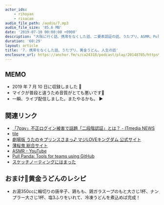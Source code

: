 ```yaml
---
actor_ids:
    - rihoyan
    - risacan
audio_file_path: /audio/7.mp3
audio_file_size: '85.6 MB'
date: '2019-07-10 00:00:00 +0900'
description: "大阪に行く話、携帯をなくした話、二要素認証の話、うたプリ、ASMR、Pull Panda、女の人生は逆算人生、料理は難しい、冷凍庫の中にあるもの、コーディング難しい、人生の話"
duration: '60:29'
layout: article
title: '7. 携帯をなくした話、うたプリ、黄金うどん、人生の話'
enclosure_url: https://anchor.fm/s/ca24318/podcast/play/20148785/https%3A%2F%2Fd3ctxlq1ktw2nl.cloudfront.net%2Fstaging%2F2020-8-25%2F111765178-48000-2-9ce59e05edf72969.mp3
---
```


## MEMO

- 2019 年 7 月 10 日に収録しました 📆
- マイクが普段と違うため音質がとても悪いです🙇
- 一瞬、ライブ配信しました。またやるかも。 ▶️

## 関連リンク

* [「7pay」不正ログイン被害で話題「二段階認証」とは？ \- ITmedia NEWS](https://www.itmedia.co.jp/news/articles/1907/04/news116.html)
* [tile](https://thetileapp.jp/)
* [劇場版 うたの☆プリンスさまっ♪ マジLOVEキングダム 公式サイト](http://utapri-movie.com/)
* [薄桜鬼 総合サイト](http://www.hakuoki.jp/)
* [ASMR \- YouTube](https://www.youtube.com/results?search_query=ASMR)
* [Pull Panda: Tools for teams using GitHub](https://pullpanda.com/)
* [スケッチノーティングにはまった](https://www.notion.so/risacan/39b30bde53874d9f9d4ad30a410683a5)

## おまけ🌟黄金うどんのレシピ

* お湯350ccに輪切りの唐辛子、鶏もも、鶏ガラスープのもと大さじ1杯、ナンプラー大さじ1杯、塩3ふりをいれて、冷凍うどんを煮込めば完成！
